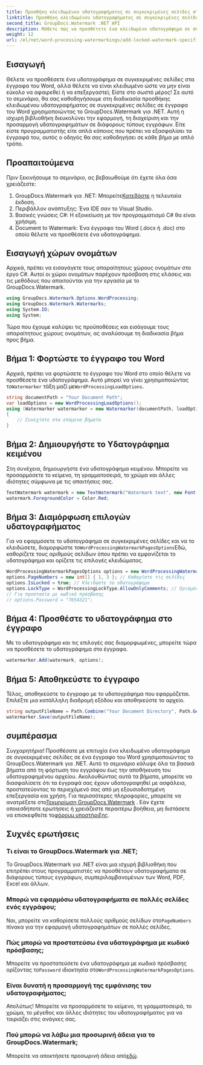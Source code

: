 ```yaml
---
title: Προσθήκη κλειδωμένου υδατογραφήματος σε συγκεκριμένες σελίδες στα Έγγραφα του Word
linktitle: Προσθήκη κλειδωμένου υδατογραφήματος σε συγκεκριμένες σελίδες στα Έγγραφα του Word
second_title: GroupDocs.Watermark .NET API
description: Μάθετε πώς να προσθέτετε ένα κλειδωμένο υδατογράφημα σε συγκεκριμένες σελίδες σε έγγραφα του Word χρησιμοποιώντας το GroupDocs.Watermark για .NET με τον εύκολο, βήμα προς βήμα οδηγό μας.
weight: 12
url: /el/net/word-processing-watermarkings/add-locked-watermark-specific-pages-word-docs/
---
```

## Εισαγωγή
Θέλετε να προσθέσετε ένα υδατογράφημα σε συγκεκριμένες σελίδες στα έγγραφα του Word, αλλά θέλετε να είναι κλειδωμένο ώστε να μην είναι εύκολο να αφαιρεθεί ή να επεξεργαστεί; Είστε στο σωστό μέρος! Σε αυτό το σεμινάριο, θα σας καθοδηγήσουμε στη διαδικασία προσθήκης κλειδωμένου υδατογραφήματος σε συγκεκριμένες σελίδες σε έγγραφα του Word χρησιμοποιώντας το GroupDocs.Watermark για .NET. Αυτή η ισχυρή βιβλιοθήκη διευκολύνει την εφαρμογή, τη διαχείριση και την προσαρμογή υδατογραφημάτων σε διάφορους τύπους εγγράφων. Είτε είστε προγραμματιστής είτε απλά κάποιος που πρέπει να εξασφαλίσει τα έγγραφά του, αυτός ο οδηγός θα σας καθοδηγήσει σε κάθε βήμα με απλό τρόπο.
## Προαπαιτούμενα
Πριν ξεκινήσουμε το σεμινάριο, ας βεβαιωθούμε ότι έχετε όλα όσα χρειάζεστε:
1.  GroupDocs.Watermark για .NET: Μπορείτε[Κατεβάστε](https://releases.groupdocs.com/Watermark/net/) η τελευταία έκδοση.
2. Περιβάλλον ανάπτυξης: Ένα IDE σαν το Visual Studio.
3. Βασικές γνώσεις C#: Η εξοικείωση με τον προγραμματισμό C# θα είναι χρήσιμη.
4. Document to Watermark: Ένα έγγραφο του Word (.docx ή .doc) στο οποίο θέλετε να προσθέσετε ένα υδατογράφημα.
## Εισαγωγή χώρων ονομάτων
Αρχικά, πρέπει να εισαγάγετε τους απαραίτητους χώρους ονομάτων στο έργο C#. Αυτοί οι χώροι ονομάτων παρέχουν πρόσβαση στις κλάσεις και τις μεθόδους που απαιτούνται για την εργασία με το GroupDocs.Watermark.
```csharp
using GroupDocs.Watermark.Options.WordProcessing;
using GroupDocs.Watermark.Watermarks;
using System.IO;
using System;
```
Τώρα που έχουμε καλύψει τις προϋποθέσεις και εισάγουμε τους απαραίτητους χώρους ονομάτων, ας αναλύσουμε τη διαδικασία βήμα προς βήμα.
## Βήμα 1: Φορτώστε το έγγραφο του Word
 Αρχικά, πρέπει να φορτώσετε το έγγραφο του Word στο οποίο θέλετε να προσθέσετε ένα υδατογράφημα. Αυτό μπορεί να γίνει χρησιμοποιώντας το`Watermarker` τάξη μαζί με`WordProcessingLoadOptions`.
```csharp
string documentPath = "Your Document Path";
var loadOptions = new WordProcessingLoadOptions();
using (Watermarker watermarker = new Watermarker(documentPath, loadOptions))
{
    // Συνεχίστε στα επόμενα βήματα
}
```
## Βήμα 2: Δημιουργήστε το Υδατογράφημα κειμένου
Στη συνέχεια, δημιουργήστε ένα υδατογράφημα κειμένου. Μπορείτε να προσαρμόσετε το κείμενο, τη γραμματοσειρά, το χρώμα και άλλες ιδιότητες σύμφωνα με τις απαιτήσεις σας.
```csharp
TextWatermark watermark = new TextWatermark("Watermark text", new Font("Arial", 19));
watermark.ForegroundColor = Color.Red;
```
## Βήμα 3: Διαμόρφωση επιλογών υδατογραφήματος
 Για να εφαρμόσετε το υδατογράφημα σε συγκεκριμένες σελίδες και να το κλειδώσετε, διαμορφώστε το`WordProcessingWatermarkPagesOptions`Εδώ, καθορίζετε τους αριθμούς σελίδων όπου πρέπει να εμφανίζεται το υδατογράφημα και ορίζετε τις επιλογές κλειδώματος.
```csharp
WordProcessingWatermarkPagesOptions options = new WordProcessingWatermarkPagesOptions();
options.PageNumbers = new int[] { 1, 3 }; // Καθορίστε τις σελίδες
options.IsLocked = true; // Κλειδώστε το υδατογράφημα
options.LockType = WordProcessingLockType.AllowOnlyComments; // Ορισμός τύπου κλειδαριάς
// Για προστασία με κωδικό πρόσβασης
// options.Password = "7654321";
```
## Βήμα 4: Προσθέστε το υδατογράφημα στο έγγραφο
Με το υδατογράφημα και τις επιλογές σας διαμορφωμένες, μπορείτε τώρα να προσθέσετε το υδατογράφημα στο έγγραφο.
```csharp
watermarker.Add(watermark, options);
```
## Βήμα 5: Αποθηκεύστε το έγγραφο
Τέλος, αποθηκεύστε το έγγραφο με το υδατογράφημα που εφαρμόζεται. Επιλέξτε μια κατάλληλη διαδρομή εξόδου και αποθηκεύστε το αρχείο.
```csharp
string outputFileName = Path.Combine("Your Document Directory", Path.GetFileName(documentPath));
watermarker.Save(outputFileName);
```
## συμπέρασμα
Συγχαρητήρια! Προσθέσατε με επιτυχία ένα κλειδωμένο υδατογράφημα σε συγκεκριμένες σελίδες σε ένα έγγραφο του Word χρησιμοποιώντας το GroupDocs.Watermark για .NET. Αυτό το σεμινάριο κάλυψε όλα τα βασικά βήματα από τη φόρτωση του εγγράφου έως την αποθήκευση του υδατογραφημένου αρχείου. Ακολουθώντας αυτά τα βήματα, μπορείτε να διασφαλίσετε ότι τα έγγραφά σας έχουν υδατογραφηθεί με ασφάλεια, προστατεύοντας το περιεχόμενό σας από μη εξουσιοδοτημένη επεξεργασία και χρήση.
 Για περισσότερες πληροφορίες, μπορείτε να ανατρέξετε στο[Τεκμηρίωση GroupDocs.Watermark](https://tutorials.groupdocs.com/Watermark/net/) . Εάν έχετε οποιεσδήποτε ερωτήσεις ή χρειάζεστε περαιτέρω βοήθεια, μη διστάσετε να επισκεφθείτε το[φόρουμ υποστήριξης](https://forum.groupdocs.com/c/watermark/19).
## Συχνές ερωτήσεις
### Τι είναι το GroupDocs.Watermark για .NET;
Το GroupDocs.Watermark για .NET είναι μια ισχυρή βιβλιοθήκη που επιτρέπει στους προγραμματιστές να προσθέτουν υδατογραφήματα σε διάφορους τύπους εγγράφων, συμπεριλαμβανομένων των Word, PDF, Excel και άλλων.
### Μπορώ να εφαρμόσω υδατογραφήματα σε πολλές σελίδες ενός εγγράφου;
 Ναι, μπορείτε να καθορίσετε πολλούς αριθμούς σελίδων στο`PageNumbers` πίνακα για την εφαρμογή υδατογραφημάτων σε πολλές σελίδες.
### Πώς μπορώ να προστατεύσω ένα υδατογράφημα με κωδικό πρόσβασης;
 Μπορείτε να προστατεύσετε ένα υδατογράφημα με κωδικό πρόσβασης ορίζοντας το`Password` ιδιοκτησία στο`WordProcessingWatermarkPagesOptions`.
### Είναι δυνατή η προσαρμογή της εμφάνισης του υδατογραφήματος;
Απολύτως! Μπορείτε να προσαρμόσετε το κείμενο, τη γραμματοσειρά, το χρώμα, το μέγεθος και άλλες ιδιότητες του υδατογραφήματος για να ταιριάζει στις ανάγκες σας.
### Πού μπορώ να λάβω μια προσωρινή άδεια για το GroupDocs.Watermark;
 Μπορείτε να αποκτήσετε προσωρινή άδεια από[εδώ](https://purchase.groupdocs.com/temporary-license/).